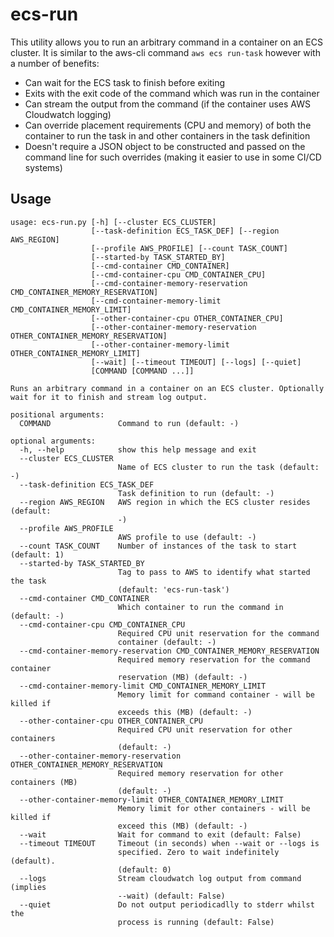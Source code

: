 # ecs-run

This utility allows you to run an arbitrary command in a container on an ECS cluster. It is similar to the aws-cli command `aws ecs run-task` however with a number of benefits:

* Can wait for the ECS task to finish before exiting
* Exits with the exit code of the command which was run in the container
* Can stream the output from the command (if the container uses AWS Cloudwatch logging)
* Can override placement requirements (CPU and memory) of both the container to run the task in and other containers in the task definition
* Doesn't require a JSON object to be constructed and passed on the command line for such overrides (making it easier to use in some CI/CD systems)

## Usage

```
usage: ecs-run.py [-h] [--cluster ECS_CLUSTER]
                  [--task-definition ECS_TASK_DEF] [--region AWS_REGION]
                  [--profile AWS_PROFILE] [--count TASK_COUNT]
                  [--started-by TASK_STARTED_BY]
                  [--cmd-container CMD_CONTAINER]
                  [--cmd-container-cpu CMD_CONTAINER_CPU]
                  [--cmd-container-memory-reservation CMD_CONTAINER_MEMORY_RESERVATION]
                  [--cmd-container-memory-limit CMD_CONTAINER_MEMORY_LIMIT]
                  [--other-container-cpu OTHER_CONTAINER_CPU]
                  [--other-container-memory-reservation OTHER_CONTAINER_MEMORY_RESERVATION]
                  [--other-container-memory-limit OTHER_CONTAINER_MEMORY_LIMIT]
                  [--wait] [--timeout TIMEOUT] [--logs] [--quiet]
                  [COMMAND [COMMAND ...]]

Runs an arbitrary command in a container on an ECS cluster. Optionally wait for it to finish and stream log output.

positional arguments:
  COMMAND               Command to run (default: -)

optional arguments:
  -h, --help            show this help message and exit
  --cluster ECS_CLUSTER
                        Name of ECS cluster to run the task (default: -)
  --task-definition ECS_TASK_DEF
                        Task definition to run (default: -)
  --region AWS_REGION   AWS region in which the ECS cluster resides (default:
                        -)
  --profile AWS_PROFILE
                        AWS profile to use (default: -)
  --count TASK_COUNT    Number of instances of the task to start (default: 1)
  --started-by TASK_STARTED_BY
                        Tag to pass to AWS to identify what started the task
                        (default: 'ecs-run-task')
  --cmd-container CMD_CONTAINER
                        Which container to run the command in (default: -)
  --cmd-container-cpu CMD_CONTAINER_CPU
                        Required CPU unit reservation for the command
                        container (default: -)
  --cmd-container-memory-reservation CMD_CONTAINER_MEMORY_RESERVATION
                        Required memory reservation for the command container
                        reservation (MB) (default: -)
  --cmd-container-memory-limit CMD_CONTAINER_MEMORY_LIMIT
                        Memory limit for command container - will be killed if
                        exceeds this (MB) (default: -)
  --other-container-cpu OTHER_CONTAINER_CPU
                        Required CPU unit reservation for other containers
                        (default: -)
  --other-container-memory-reservation OTHER_CONTAINER_MEMORY_RESERVATION
                        Required memory reservation for other containers (MB)
                        (default: -)
  --other-container-memory-limit OTHER_CONTAINER_MEMORY_LIMIT
                        Memory limit for other containers - will be killed if
                        exceed this (MB) (default: -)
  --wait                Wait for command to exit (default: False)
  --timeout TIMEOUT     Timeout (in seconds) when --wait or --logs is
                        specified. Zero to wait indefinitely (default).
                        (default: 0)
  --logs                Stream cloudwatch log output from command (implies
                        --wait) (default: False)
  --quiet               Do not output periodicadlly to stderr whilst the
                        process is running (default: False)
```

